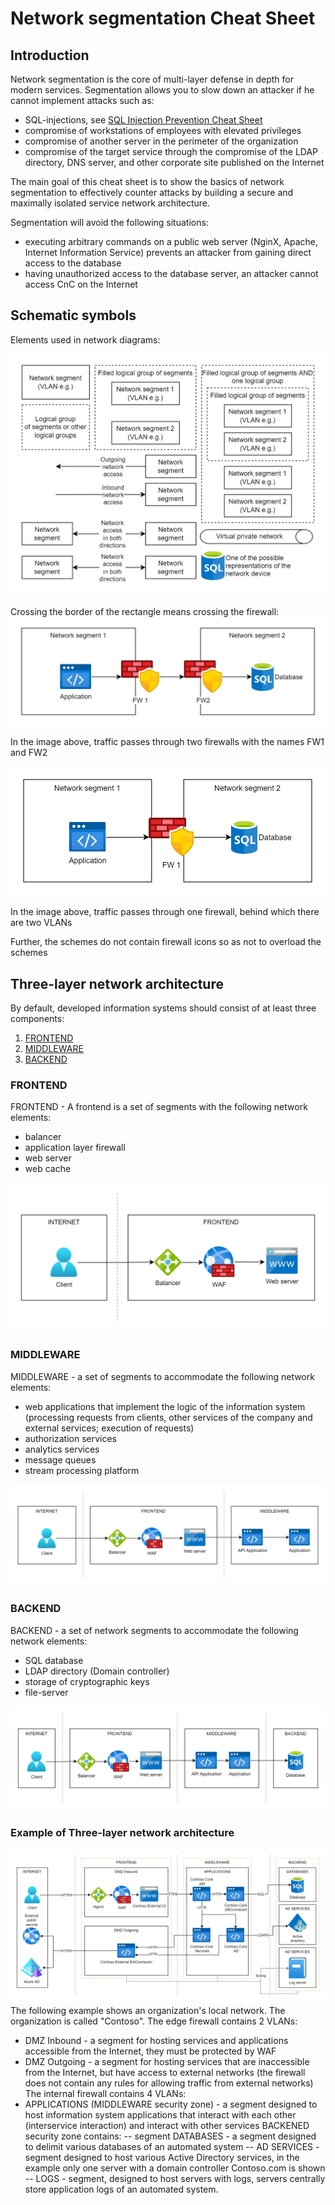 # Network segmentation Cheat Sheet

## Introduction

Network segmentation is the core of multi-layer defense in depth for modern services. Segmentation allows you to slow down an attacker if he cannot implement attacks such as:
 - SQL-injections, see [SQL Injection Prevention Cheat Sheet](https://github.com/OWASP/CheatSheetSeries/blob/master/cheatsheets/SQL_Injection_Prevention_Cheat_Sheet.md)
 - compromise of workstations of employees with elevated privileges
 - compromise of another server in the perimeter of the organization
 - compromise of the target service through the compromise of the LDAP directory, DNS server, and other corporate site published on the Internet

The main goal of this cheat sheet is to show the basics of network segmentation to effectively counter attacks by building a secure and maximally isolated service network architecture.

Segmentation will avoid the following situations:
- executing arbitrary commands on a public web server (NginX, Apache, Internet Information Service) prevents an attacker from gaining direct access to the database
- having unauthorized access to the database server, an attacker cannot access CnC on the Internet

## Schematic symbols

Elements used in network diagrams:

![Schematic symbols](https://github.com/sergiomarotco/OWASP_Draft/blob/main/Assets/Network_Segmentation_Cheat_Sheet_Schematic_symbols.jpg)

Crossing the border of the rectangle means crossing the firewall:
![Traffic passes through two firewalls](https://github.com/sergiomarotco/OWASP_Draft/blob/main/Assets/Network_Segmentation_Cheat_Sheet_firewall_1.jpg)

In the image above, traffic passes through two firewalls with the names FW1 and FW2

![Traffic passes through one firewall](https://github.com/sergiomarotco/OWASP_Draft/blob/main/Assets/Network_Segmentation_Cheat_Sheet_firewall_2.jpg)

In the image above, traffic passes through one firewall, behind which there are two VLANs

Further, the schemes do not contain firewall icons so as not to overload the schemes

## Three-layer network architecture
By default, developed information systems should consist of at least three components:
1. [FRONTEND](https://github.com/sergiomarotco/OWASP_Draft/blob/main/Network_Segmentation_Cheat_Sheet.md#FRONTEND)
2. [MIDDLEWARE](https://github.com/sergiomarotco/OWASP_Draft/blob/main/Network_Segmentation_Cheat_Sheet.md#MIDDLEWARE)
3. [BACKEND](https://github.com/sergiomarotco/OWASP_Draft/blob/main/Network_Segmentation_Cheat_Sheet.md#BACKEND)

### FRONTEND
FRONTEND - A frontend is a set of segments with the following network elements:
- balancer
- application layer firewall
- web server
- web cache

![FRONTEND](https://github.com/sergiomarotco/OWASP_Draft/blob/main/Assets/Network_Segmentation_Cheat_Sheet_FRONTEND.jpg)

### MIDDLEWARE
MIDDLEWARE - a set of segments to accommodate the following network elements:
- web applications that implement the logic of the information system (processing requests from clients, other services of the company and external services; execution of requests)
- authorization services
- analytics services
- message queues
- stream processing platform

![MIDDLEWARE](https://github.com/sergiomarotco/OWASP_Draft/blob/main/Assets/Network_Segmentation_Cheat_Sheet_MIDDLEWARE.jpg)

### BACKEND
BACKEND - a set of network segments to accommodate the following network elements:
- SQL database
- LDAP directory (Domain controller)
- storage of cryptographic keys
- file-server

![BACKEND](https://github.com/sergiomarotco/OWASP_Draft/blob/main/Assets/Network_Segmentation_Cheat_Sheet_BACKEND.jpg)

### Example of Three-layer network architecture
![BACKEND](https://github.com/sergiomarotco/OWASP_Draft/blob/main/Assets/Network_Segmentation_Cheat_Sheet_TIER_Example.jpg)
The following example shows an organization's local network. The organization is called "Сontoso".
The edge firewall contains 2 VLANs:
- DMZ Inbound - a segment for hosting services and applications accessible from the Internet, they must be protected by WAF
- DMZ Outgoing - a segment for hosting services that are inaccessible from the Internet, but have access to external networks (the firewall does not contain any rules for allowing traffic from external networks)
The internal firewall contains 4 VLANs:
- APPLICATIONS (MIDDLEWARE security zone) - a segment designed to host information system applications that interact with each other (interservice interaction) and interact with other services
BACKENED security zone contains:
-- segment DATABASES - a segment designed to delimit various databases of an automated system
-- AD SERVICES - segment designed to host various Active Directory services, in the example only one server with a domain controller Contoso.com is shown
-- LOGS - segment, designed to host servers with logs, servers centrally store application logs of an automated system.

